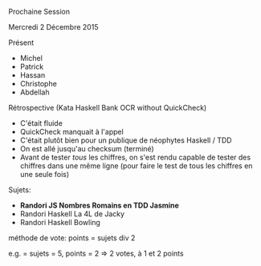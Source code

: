 Prochaine Session

Mercredi 2 Décembre 2015

Présent
- Michel
- Patrick
- Hassan
- Christophe
- Abdellah

Rétrospective
(Kata Haskell Bank OCR without QuickCheck)
- C'était fluide
- QuickCheck manquait à l'appel
- C'était plutôt bien pour un publique de néophytes Haskell / TDD
- On est allé jusqu'au checksum (terminé)
- Avant de tester *tous* les chiffres, on s'est rendu capable de tester des chiffres dans une même ligne (pour faire le test de tous les chiffres en une seule fois)

Sujets:
- **Randori JS Nombres Romains en TDD Jasmine**
- Randori Haskell La 4L de Jacky
- Randori Haskell Bowling

méthode de vote:
points = sujets div 2

e.g. = sujets = 5, points = 2 => 2 votes, à 1 et 2 points
